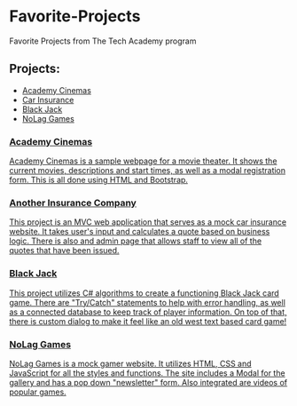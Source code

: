 # Favorite-Projects

Favorite Projects from The Tech Academy program


<h2>Projects:</h2>
  
<ul>
  <li><a href="https://github.com/Kdooby/Favorite-Projects/tree/main/Academy%20Cinemas%20(Bootstrap-4)">Academy Cinemas</li>
  <li><a href="https://github.com/Kdooby/Basic-C-Sharp-Projects/tree/main/AnotherInsuranceCompany">Car Insurance</li>
  <li><a href="https://github.com/Kdooby/Favorite-Projects/tree/main/BlackJack(C%23)">Black Jack</li>
  <li><a href="https://github.com/Kdooby/Favorite-Projects/tree/main/NoLag%20Games%20(HTML%20CSS%20JavaScript)">NoLag Games</li>
    
    
</ul>

<h3>Academy Cinemas</h3>
<p>Academy Cinemas is a sample webpage for a movie theater.  It shows the current movies, descriptions and start times, 
  as well as a modal registration form. This is all done using HTML and Bootstrap.
  
<h3>Another Insurance Company</h3>
<p>This project is an MVC web application that serves as a mock car insurance website.
  It takes user's input and calculates a quote based on business logic.  There is also
  and admin page that allows staff to view all of the quotes that have been issued.</p>  
  
<h3>Black Jack</h3>
<p>This project utilizes C# algorithms to create a functioning Black Jack card game.  
  There are "Try/Catch" statements to help with error handling, as well as a connected database to 
  keep track of player information.  On top of that, there is custom dialog to make it feel like
  an old west text based card game!</p>
  
<h3>NoLag Games</h3>
<p>NoLag Games is a mock gamer website.  It utilizes HTML, CSS and JavaScript for all the styles and 
  functions.  The site includes a Modal for the gallery and has a pop down "newsletter" form.  Also integrated are videos
  of popular games. 
 
  




